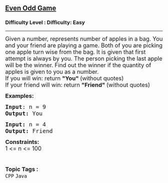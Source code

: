 <h2><a href="https://www.geeksforgeeks.org/problems/even-odd-game/1?page=2&category=Java&sortBy=submissions">Even Odd Game</a></h2><h3>Difficulty Level : Difficulty: Easy</h3><hr><div class="problems_problem_content__Xm_eO"><p><span style="font-size: 18px;">Given a number, represents number of apples in a bag. You and your friend are playing a game. Both of you are picking one apple turn wise from the bag. It is given&nbsp;that&nbsp;first attempt is always by you. The person picking the last apple will be the winner. Find out the winner if the quantity&nbsp;of apples is given to you&nbsp;as a number.<br>If you will win: return <strong>"You" </strong>(without quotes)<br>If your friend will win: return <strong>"Friend" </strong>(without quotes)</span></p>
<p><span style="font-size: 18px;"><strong>Examples:</strong></span></p>
<pre><span style="font-size: 18px;"><strong>Input</strong>: n = 9
<strong>Output:</strong> You</span></pre>
<pre><span style="font-size: 18px;"><strong>Input: </strong>n = 4
<strong>Output: </strong>Friend</span></pre>
<p><span style="font-size: 18px;"><strong>Constraints:</strong><br>1 &lt;= n &lt;= 100</span></p></div><br><p><span style=font-size:18px><strong>Topic Tags : </strong><br><code>CPP</code>&nbsp;<code>Java</code>&nbsp;